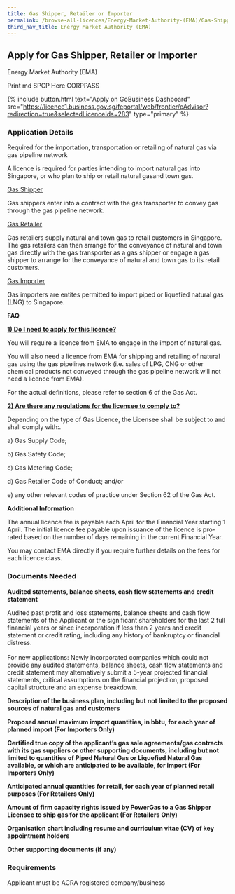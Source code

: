 ```yaml
---
title: Gas Shipper, Retailer or Importer
permalink: /browse-all-licences/Energy-Market-Authority-(EMA)/Gas-Shipper--Retailer-or-Importer
third_nav_title: Energy Market Authority (EMA)
---
```


## Apply for Gas Shipper, Retailer or Importer

Energy Market Authority (EMA)

Print md SPCP Here CORPPASS

{% include button.html text="Apply on GoBusiness Dashboard" src="https://licence1.business.gov.sg/feportal/web/frontier/eAdvisor?redirection=true&selectedLicenceIds=283" type="primary" %}

### Application Details

<p>Required for the importation, transportation or retailing of natural gas via gas pipeline network</p>
<p>A licence is required for parties intending to import natural gas into Singapore, or who plan to ship or retail natural gasand town gas.</p>
<p><u>Gas Shipper</u></p>
<p>Gas shippers enter into a contract with the gas transporter to convey gas through the gas pipeline network.</p>
<p><u>Gas Retailer</u></p>
<p>Gas retailers supply natural and town gas to retail customers in Singapore. The gas retailers can then arrange for the conveyance of natural and town gas directly with the gas transporter as a gas shipper or engage a gas shipper to arrange for the conveyance of natural and town gas to its retail customers.</p>
<p><u>Gas Importer</u></p>
<p>Gas importers are entites permitted to import piped or liquefied natural gas (LNG) to Singapore.</p>
<p><strong>FAQ</strong></p>
<p><strong><u>1) Do I need to apply for this licence?</u></strong></p>
<p>You will require a licence from EMA to engage in the import of natural gas.</p>
<p>You will also need a licence from EMA for shipping and retailing of natural gas using the gas pipelines network (i.e. sales of LPG, CNG or other chemical products not conveyed through the gas pipeline network will not need a licence from EMA).</p>
<p>For the actual definitions, please refer to section 6 of the Gas Act.</p>
<p><strong><u>2) Are there any regulations for the licensee to comply to?</u></strong></p>
<p>Depending on the type of Gas Licence, the Licensee shall be subject to and shall comply with:.</p>
<p>a) Gas Supply Code;</p>
<p>b) Gas Safety Code;</p>
<p>c) Gas Metering Code;</p>
<p>d) Gas Retailer Code of Conduct; and/or</p>
<p>e) any other relevant codes of practice under Section 62 of the Gas Act.</p>

**Additional Information**

<p>The annual licence fee is payable each April for the Financial Year starting 1 April. The initial licence fee payable upon issuance of the licence is pro-rated based on the number of days remaining in the current Financial Year.</p>
<p>You may contact EMA directly if you require further details on the fees for each licence class.</p>

### Documents Needed

<p><strong>Audited statements, balance sheets, cash flow statements and credit statement</strong></p>
<p>Audited past profit and loss statements, balance sheets and cash flow statements of the Applicant or the significant shareholders for the last 2 full financial years or since incorporation if less than 2 years and credit statement or credit rating, including any history of bankruptcy or financial distress.<br /><br />For new applications: Newly incorporated companies which could not provide any audited statements, balance sheets, cash flow statements and credit statement may alternatively submit a 5-year projected financial statements, critical assumptions on the financial projection, proposed capital structure and an expense breakdown.</p>
<p><strong>Description of the business plan, including but not limited to the proposed sources of natural gas and customers</strong></p>
<p><strong>Proposed annual maximum import quantities, in bbtu, for each year of planned import (For Importers Only)</strong></p>
<p><strong>Certified true copy of the applicant&rsquo;s gas sale agreements/gas contracts with its gas suppliers or other supporting documents, including but not limited to quantities of Piped Natural Gas or Liquefied Natural Gas available, or which are anticipated to be available, for import (For Importers Only)</strong></p>
<p><strong>Anticipated annual quantities for retail, for each year of planned retail purposes (For Retailers Only)</strong></p>
<p><strong>Amount of firm capacity rights issued by PowerGas to a Gas Shipper Licensee to ship gas for the applicant (For Retailers Only)</strong></p>
<p><strong>Organisation chart including resume and curriculum vitae (CV) of key appointment holders</strong></p>
<p><strong>Other supporting documents (if any)</strong></p>

### Requirements

Applicant must be ACRA registered company/business

